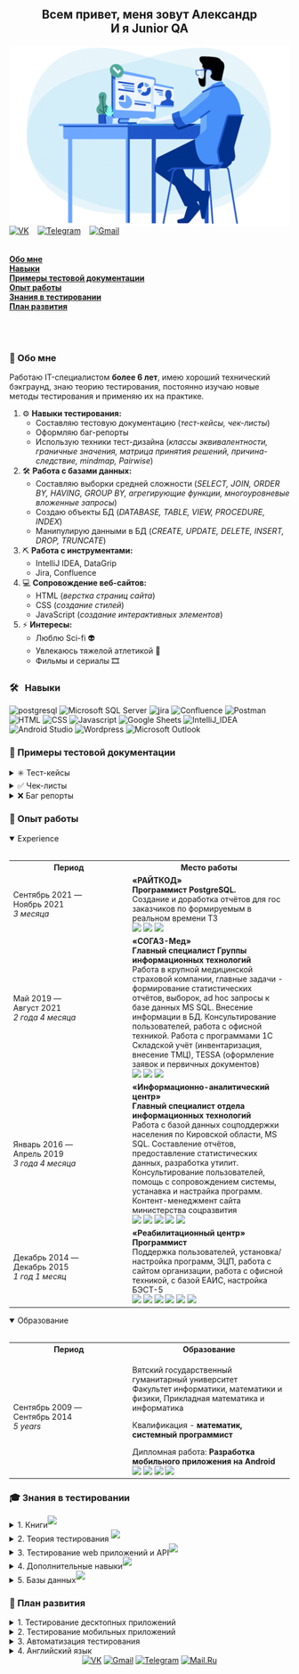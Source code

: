 <h2 align = "center"> Всем привет, меня зовут Александр</br> И я Junior QA </h2>  
<div>
  <img align='right' src="https://github.com/kozlofAlex/kozlofAlex/blob/main/img/Hiring-test.gif" width="550" />
</div></br>
<a href="https://vk.com/id122275910" target="_blank"><img width ="40" height = "40" alt="VK" src="https://www.vectorlogo.zone/logos/vk/vk-icon.svg" /></a>&nbsp;&nbsp;&nbsp;
<a href="https://tlgg.ru/Alex_Kozlov_91" target="_blank"><img width ="40" height = "40" alt="Telegram" src="https://www.vectorlogo.zone/logos/telegram/telegram-icon.svg" /></a>&nbsp;&nbsp;&nbsp;
<a href="mailto:kozlaleksan2013@gmail.com" target="_blank"><img width ="40" height = "40" alt="Gmail" src="https://cdn.worldvectorlogo.com/logos/gmail-icon.svg" /></a>
</br></br></br>
<a href= "https://github.com/kozlofAlex/kozlofAlex/blob/main/README.md#microphone-обо-мне"><b>Обо мне</b></a></br>
<a href= "https://github.com/kozlofAlex/kozlofAlex/blob/main/README.md#--навыки"><b>Навыки</b></a></br>
<a href= "https://github.com/kozlofAlex/kozlofAlex/blob/main/README.md#pencil-примеры-тестовой-документации"><b>Примеры тестовой документации</b></a></br>
<a href= "https://github.com/kozlofAlex/kozlofAlex/blob/main/README.md#office-опыт-работы"><b>Опыт работы</b></a></br>
<a href= "https://github.com/kozlofAlex/kozlofAlex/blob/main/README.md#mortar_board-знания-в-тестировании"><b>Знания в тестировании</b></a></br>
<a href= "https://github.com/kozlofAlex/kozlofAlex/blob/main/README.md#mag_right-need-to-study"><b>План развития</b></a></br>
</br></br></br>  

### :microphone: Обо мне
Работаю IT-специалистом **более 6 лет**, имею хороший технический бэкграунд, знаю теорию тестирования, постоянно изучаю новые методы тестирования и применяю их 
на практике.  
1. ⚙️ **Навыки тестирования:**  
    - Составляю тестовую документацию (*тест-кейсы, чек-листы*)   
    - Оформляю баг-репорты   
    - Использую техники тест-дизайна (*классы эквивалентности, граничные значения, матрица принятия решений, причина-следствие, mindmap, Pairwise*)  
2. 🛠️ **Работа с базами данных:**  
    - Составляю выборки средней сложности (*SELECT, JOIN, ORDER BY, HAVING, GROUP BY, агрегирующие функции, многоуровневые вложенные запросы*)  
    - Создаю объекты БД (*DATABASE, TABLE, VIEW, PROCEDURE, INDEX*)  
    - Манипулирую данными в БД (*CREATE, UPDATE, DELETE, INSERT, DROP, TRUNCATE*)  
3. ⛏️ **Работа с инструментами:**
    - IntelliJ IDEA, DataGrip  
    - Jira, Confluence   
4. 💻 **Сопровождение веб-сайтов:**
    - HTML (*верстка страниц сайта*)   
    - CSS (*создание стилей*)   
    - JavaScript (*создание интерактивных элементов*)   
5. ⚡️ **Интересы:**
    - Люблю Sci-fi 👽  
    - Увлекаюсь тяжелой атлетикой 💪  
    - Фильмы и сериалы 🎞️  

### 🛠 &nbsp; Навыки  
![postgresql](https://img.shields.io/badge/PostgreSQL-316192?style=for-the-badge&logo=postgresql&logoColor=white)
![Microsoft SQL Server](https://img.shields.io/badge/Microsoft%20SQL%20Server-CC2927?style=for-the-badge&logo=microsoft%20sql%20server&logoColor=white)
![jira](https://img.shields.io/badge/jira-%230A0FFF.svg?style=for-the-badge&logo=jira&logoColor=white)
![Confluence](https://img.shields.io/badge/confluence-%232E87FB.svg?style=for-the-badge&logo=confluence&logoColor=white)
![Postman](https://img.shields.io/badge/Postman-FF6C37?style=for-the-badge&logo=Postman&logoColor=white)
![HTML](https://img.shields.io/badge/-html-05122A?style=for-the-badge&logo=HTML5&logoColor=1572B6)
![CSS](https://img.shields.io/badge/CSS3-1572B6?style=for-the-badge&logo=css3&logoColor=white)
![Javascript](https://img.shields.io/badge/javascript%20-%23323330.svg?&style=for-the-badge&logo=javascript&logoColor=%23F7DF1E)
![Google Sheets](https://img.shields.io/badge/Google%20Sheets-34A853?style=for-the-badge&logo=google-sheets&logoColor=white)
![IntelliJ_IDEA](https://img.shields.io/badge/IntelliJ_IDEA-000000.svg?style=for-the-badge&logo=intellij-idea&logoColor=white)
![Android Studio](https://img.shields.io/badge/Android%20Studio-3DDC84.svg?style=for-the-badge&logo=android-studio&logoColor=white)
![Wordpress](https://img.shields.io/badge/Wordpress-21759B?style=for-the-badge&logo=wordpress&logoColor=white)
![Microsoft Outlook](https://img.shields.io/badge/Microsoft_Outlook-0078D4?style=for-the-badge&logo=microsoft-outlook&logoColor=white)  

### :pencil: Примеры тестовой документации
<details><summary>✳️ Тест-кейсы</summary></br>
<div align="center">
<details> <summary>Пример #1</summary></br>
<table>
	<tr>
		<th>Поле</th>
		<th>Значение</th>
	</tr>
	<tr>
		<td>Идентификатор</td>
		<td>101</td>
	</tr>
	<tr>
		<td>Приоритет</td>
		<td>1</td>
	</tr>
	<tr>
		<td>Требование*</td>
		<td>ТР48</td>
	</tr>
	<tr>
		<td>Модуль</td>
		<td>Авторизация</td>
	</tr>
		<td>Заголовок</td>
		<td></td>
	</tr>
	<tr>
		<td>Предусловия*</td>
		<td></td>
	</tr>
	<tr>
		<td>Шаги:</br>  
			<ol>
				<li> первый шаг </li>
				<li> второй шаг </li>
				<li> третий шаг </li>
				<li> четвертый шаг </li>
		</td>
		<td>Ожидаемый результат:</br>  
			<ol>
				<li> первый Ожидаемый результат </li>
				<li> второй Ожидаемый результат </li>
				<li> третий Ожидаемый результат </li>
				<li> четвертый Ожидаемый результат </li>
		</td>
	</tr>
	<tr>
		<td>Постусловия*</td>
		<td></td>
	</tr>
	<tr>
		<td>Комментарии**</td>
		<td></td>
	</tr>
</table>
<div align="left">
* - дополнительные поля </br>
** - Можно указать идентификатор бага
</div>
</details>
<details> <summary>Пример #2</summary></br>
<table>
	<tr>
		<th>Поле</th>
		<th>Значение</th>
	</tr>
	<tr>
		<td>Идентификатор</td>
		<td>101</td>
	</tr>
	<tr>
		<td>Приоритет</td>
		<td>1</td>
	</tr>
	<tr>
		<td>Требование*</td>
		<td>ТР48</td>
	</tr>
	<tr>
		<td>Модуль</td>
		<td>Авторизация</td>
	</tr>
		<td>Заголовок</td>
		<td></td>
	</tr>
	<tr>
		<td>Предусловия*</td>
		<td></td>
	</tr>
	<tr>
		<td>Шаги:</br>  
			<ol>
				<li> первый шаг </li>
				<li> второй шаг </li>
				<li> третий шаг </li>
				<li> четвертый шаг </li>
		</td>
		<td>Ожидаемый результат:</br>  
			<ol>
				<li> первый Ожидаемый результат </li>
				<li> второй Ожидаемый результат </li>
				<li> третий Ожидаемый результат </li>
				<li> четвертый Ожидаемый результат </li>
		</td>
	</tr>
	<tr>
		<td>Постусловия*</td>
		<td></td>
	</tr>
	<tr>
		<td>Комментарии**</td>
		<td></td>
	</tr>
</table>
<div align="left">
* - дополнительные поля </br>
** - Можно указать идентификатор бага
</div>
</details>
</div>
</details>
<details> <summary>✅ Чек-листы</summary></br>
<div align="center">
<details> <summary>Пример #1</summary></br>
<table>
	<tr>
		<th>Поле</th>
		<th>Значение</th>
	</tr>
	<tr>
		<td><b>Автор</b></td>
		<td>Козлов А.В.</td>
	</tr>
	<tr>
		<td><b>Дата</b></td>
		<td>2022/01/01</td>
	</tr>
	<tr>
		<td><b>Окружение</b></td>
		<td>Windows 10 Pro bild 19044.1741, </br> Google Chrome bild 102.0.5005.63</td>
	</tr>
	<tr>
		<td><b>Bild</b></td>
		<td>1.3456</td>
	</tr>
	<tr>
		<td colspan= "2" align = "center"><b>Регистрация</b></td>
	</tr>
	<tr>
		<td><b>авыпаывнрчспнквепагневрпроретвп</b></td>
		<td align = "center">✅</td>
	</tr>
	<tr>
		<td><b>Окружение</b></td>
		<td align = "center">❌</td>
	</tr>
	<tr>
		<td><b>Bild</b></td>
		<td align = "center">PI131</td>
	</tr>
	</tr>
	<tr>
		<td><b>Дата</b></td>
		<td align = "center">✅</td>
	</tr>
	<tr>
		<td><b>Окружение</b></td>
		<td align = "center">❌</td>
	</tr>
	<tr>
		<td><b>Bild</b></td>
		<td align = "center">PI131</td>
	</tr>
	</tr>
	<tr>
		<td><b>Дата</b></td>
		<td align = "center">✅</td>
	</tr>
	<tr>
		<td><b>Окружение</b></td>
		<td align = "center">❌</td>
	</tr>
	<tr>
		<td><b>Bild</b></td>
		<td align = "center">PI131</td>
	</tr>
</table>	
</details>
<details> <summary>Пример #2</summary></br>
<table>
	<tr>
		<th>Поле</th>
		<th>Значение</th>
	</tr>
	<tr>
		<td><b>Автор</b></td>
		<td>Козлов А.В.</td>
	</tr>
	<tr>
		<td><b>Дата</b></td>
		<td>2022/01/01</td>
	</tr>
	<tr>
		<td><b>Окружение</b></td>
		<td>Windows 10 Pro bild 19044.1741, </br> Google Chrome bild 102.0.5005.63</td>
	</tr>
	<tr>
		<td><b>Bild</b></td>
		<td>1.3456</td>
	</tr>
	<tr>
		<td colspan= "2" align = "center"><b>Регистрация</b></td>
	</tr>
	<tr>
		<td><b>авыпаывнрчспнквепагневрпроретвп</b></td>
		<td align = "center">✅</td>
	</tr>
	<tr>
		<td><b>Окружение</b></td>
		<td align = "center">❌</td>
	</tr>
	<tr>
		<td><b>Bild</b></td>
		<td align = "center">PI131</td>
	</tr>
	</tr>
	<tr>
		<td><b>Дата</b></td>
		<td align = "center">✅</td>
	</tr>
	<tr>
		<td><b>Окружение</b></td>
		<td align = "center">❌</td>
	</tr>
	<tr>
		<td><b>Bild</b></td>
		<td align = "center">PI131</td>
	</tr>
	</tr>
	<tr>
		<td><b>Дата</b></td>
		<td align = "center">✅</td>
	</tr>
	<tr>
		<td><b>Окружение</b></td>
		<td align = "center">❌</td>
	</tr>
	<tr>
		<td><b>Bild</b></td>
		<td align = "center">PI131</td>
	</tr>
</table>
</details>
</div>
</details>

<details> <summary>❌ Баг репорты</summary></br>
<div align="center">
<details> <summary>Пример #1</summary></br>
<table>
	<tr>
		<th>Поле</th>
		<th>Описание</th>
	</tr>
	<tr>
		<td><b>ID</b></td>
		<td>PI100</td>
	</tr>
	<tr>
		<td><b>Summary</b></td>
		<td>При изменении локализации на United States отсутствует возможность вернуться на локализацию Россия</td>
	</tr>
	<tr>
		<td><b>Type</b></td>
		<td>Defect</td>
	</tr>
	<tr>
		<td><b>Bild</b></td>
		<td>1.3456</td>
	</tr>
	<tr>
		<td><b>Priority</b></td>
		<td>Low</td>
	</tr>
	<tr>
		<td><b>Severity</b></td>
		<td>Major</td>
	</tr>
	<tr>
		<td><b>Status</b></td>
		<td>Open</td>
	</tr>
	<tr>
		<td><b>Environment</b></td>
		<td>Windows 10 Pro bild 19044.1741, Google Chrome bild 102.0.5005.63</td>
	</tr>
	<tr>
		<td><b>Description</b></td>
		<td><b>Шаги для воспроизведения:</b></br> 
			&nbsp;&nbsp;1. Открыть сайт</br>
			&nbsp;&nbsp;2. Навести курсор на кнопку для смены локализации</br>
			&nbsp;&nbsp;3. Выбрать локализацию United States</br>
		     <b>Фактический результат: </b>при переходе на англоязычную версию сайта отсутствует возможность сменить локализацию на Russia</br>
		     <b>Ожидаемый результат: </b>переход на англоязычную версию сайта, на которой присутствует возможность смены локализации на Russia
		</td>
	</tr>
	<tr>
		<td><b>Attachments</b></td>
		<td><a href= "https://github.com/kozlofAlex/testing/blob/main/img/PI100_2.png"><img align='left' src="https://github.com/kozlofAlex/testing/blob/main/img/PI100_2.png" width="150" height="100"/></a>
	<a href= "https://github.com/kozlofAlex/testing/blob/main/img/PI100.png"><img align='left' src="https://github.com/kozlofAlex/testing/blob/main/img/PI100.png" width="150" height="100"/></a>
	</td>
	</tr>
	<tr>
		<td><b>Author</b></td>
		<td>Alex</td>
	</tr>
	<tr>
		<td><b>Assigned to</b></td>
		<td>-</td>
	</tr>
	<tr>
		<td><b>Date</b></td>
		<td>2022/01/12</td>
	</tr>
</table>
</details>
<details> <summary>Пример #2</summary></br>
<table>
	<tr>
		<th>Поле</th>
		<th>Описание</th>
	</tr>
	<tr>
		<td><b>ID</b></td>
		<td>PI101</td>
	</tr>
	<tr>
		<td><b>Summary</b></td>
		<td>При изменении локализации на China открывается сайт с ошибкой ERR_CERT_DATE_INVALID</td>
	</tr>
	<tr>
		<td><b>Type</b></td>
		<td>Defect</td>
	</tr>
	<tr>
		<td><b>Bild</b></td>
		<td>1.3456</td>
	</tr>
	<tr>
		<td><b>Priority</b></td>
		<td>Low</td>
	</tr>
	<tr>
		<td><b>Severity</b></td>
		<td>Critical</td>
	</tr>
	<tr>
		<td><b>Status</b></td>
		<td>Open</td>
	</tr>
	<tr>
		<td><b>Environment</b></td>
		<td>Windows 10 Pro bild 19044.1741, Google Chrome bild 102.0.5005.63</td>
	</tr>
	<tr>
		<td><b>Description</b></td>
		<td><b>Шаги для воспроизведения:</b></br> 
			&nbsp;&nbsp;1. Открыть сайт</br>
			&nbsp;&nbsp;2. Навести курсор на кнопку для смены локализации</br>
			&nbsp;&nbsp;3. Выбрать локализацию China</br>
		     <b>Фактический результат: </b>открывается страница с ошибкой "Подключение не защищено (NET::ERR_CERT_DATE_INVALID)"</br>
		     <b>Ожидаемый результат: </b>переход на версию сайта для китайского рынка
		</td>
	</tr>
	<tr>
		<td><b>Attachments</b></td>
		<td><a href= "https://github.com/kozlofAlex/testing/blob/main/img/PI101.png"><img align='left' src="https://github.com/kozlofAlex/testing/blob/main/img/PI101.png" width="150" height="100"/></a><a href= "https://github.com/kozlofAlex/testing/blob/main/img/PI101_2.png"><img align='left' src="https://github.com/kozlofAlex/testing/blob/main/img/PI101_2.png" width="150" height="100"/></a></td>
	</tr>
	<tr>
		<td><b>Author</b></td>
		<td>Alex</td>
	</tr>
	<tr>
		<td><b>Assigned to</b></td>
		<td>-</td>
	</tr>
	<tr>
		<td><b>Date</b></td>
		<td>2022/01/12</td>
	</tr>
</table>
</details>
<details> <summary>Пример #3</summary></br>
<table>
	<tr>
		<th>Поле</th>
		<th>Описание</th>
	</tr>
	<tr>
		<td><b>ID</b></td>
		<td>PI102</td>
	</tr>
	<tr>
		<td><b>Summary</b></td>
		<td>Страница &#10057;&#10057;&#10057;&#10057;: при установке ширины браузера меньше 768px надпись в кнопке Заказа тарифа смещается</td>
	</tr>
	<tr>
		<td><b>Type</b></td>
		<td>Defect</td>
	</tr>
	<tr>
		<td><b>Bild</b></td>
		<td>1.3456</td>
	</tr>
	<tr>
		<td><b>Priority</b></td>
		<td>Low</td>
	</tr>
	<tr>
		<td><b>Severity</b></td>
		<td>Minor</td>
	</tr>
	<tr>
		<td><b>Status</b></td>
		<td>Open</td>
	</tr>
	<tr>
		<td><b>Environment</b></td>
		<td>Windows 10 Pro bild 19044.1741, Google Chrome bild 102.0.5005.63</td>
	</tr>
	<tr>
		<td><b>Description</b></td>
		<td><b>Шаги для воспроизведения:</b></br> 
			&nbsp;&nbsp;1. Открыть сайт</br>
			&nbsp;&nbsp;2. Перейти на страницу &#10057;&#10057;&#10057;&#10057;</br>
			&nbsp;&nbsp;3. Выбрать локализацию China</br>
		     <b>Фактический результат: </b>надпись Заказать в разделе тарифа выступает за границы кнопки</br>
		     <b>Ожидаемый результат: </b>размер шрифта надписи уменьшается пропорционально кнопки
		</td>
	</tr>
	<tr>
		<td><b>Attachments</b></td>
		<td><a href= "https://github.com/kozlofAlex/testing/blob/main/img/PI102.png"><img align='left' src="https://github.com/kozlofAlex/testing/blob/main/img/PI102.png" width="150" height="100"/></a></td>
	</tr>
	<tr>
		<td><b>Author</b></td>
		<td>Alex</td>
	</tr>
	<tr>
		<td><b>Assigned to</b></td>
		<td>-</td>
	</tr>
	<tr>
		<td><b>Date</b></td>
		<td>2022/01/12</td>
	</tr>
</table>
</details>
</div>
</details>

### :office: Опыт работы
<details open> <summary>Experience</summary></br>
<table>
	<tr>
		<th  width="200">Период</th>
		<th>Место работы</th>
	</tr>
	<tr>
		<td>Сентябрь 2021 — </br>Ноябрь 2021 </br><i>3 месяца</i></td>
		<td><b>«РАЙТКОД»</b></br>
		<b>Программист PostgreSQL.</b></br>
		Создание и доработка отчётов для гос заказчиков по формируемым в реальном времени ТЗ</br>     
	          <img src="https://img.shields.io/badge/postgres-%23316192.svg?style=for-the-badge&logo=postgresql&logoColor=white">
		  <img src="https://img.shields.io/badge/jira-%230A0FFF.svg?style=for-the-badge&logo=jira&logoColor=white">
		  <img src="https://img.shields.io/badge/confluence-%232E87FB.svg?style=for-the-badge&logo=confluence&logoColor=white">
		</td>
	</tr>
	<tr>
		<td>Май 2019 — </br>Август 2021</br><i>2 года 4 месяца</i></td>
		<td><b>«СОГАЗ-Мед»</b></br>
		<b>Главный специалист Группы информационных технологий</b></br>
		Работа в крупной медицинской страховой компании, главные задачи - формирование статистических отчётов, выборок, ad hoc запросы к базе данных MS SQL. Внесение информации в БД.  
	        Консультирование пользователей, работа с офисной техникой. 
		Работа с программами 1С Складской учёт (инвентаризация, внесение ТМЦ), TESSA (оформление заявок и первичных документов)</br>
                  <img src="https://img.shields.io/badge/Microsoft-0078D4?style=for-the-badge&logo=microsoft&logoColor=white">
		  <img src="https://img.shields.io/badge/Microsoft%20SQL%20Sever-CC2927?style=for-the-badge&logo=microsoft%20sql%20server&logoColor=white">
		  <img src="https://img.shields.io/badge/Microsoft_Outlook-0078D4?style=for-the-badge&logo=microsoft-outlook&logoColor=white">
		</td>
	</tr>
	<tr>
		<td>Январь 2016 — </br>Апрель 2019 </br><i>3 года 4 месяца</i></td>
		<td><b>«Информационно-аналитический центр»</b></br>
		<b>Главный специалист отдела информационных технологий</b></br>
		Работа с базой данных соцподдержки населения по Кировской области, MS SQL.
		Составление отчётов, предоставление статистических данных, разработка утилит. 
		Консультирование пользователей, помощь с сопровождением системы, устанавка и настрайка программ.
		Контент-менеджмент сайта министерства соцразвития</br>
                  <img src="https://img.shields.io/badge/Microsoft-0078D4?style=for-the-badge&logo=microsoft&logoColor=white">
		  <img src="https://img.shields.io/badge/Microsoft%20SQL%20Sever-CC2927?style=for-the-badge&logo=microsoft%20sql%20server&logoColor=white">
	          <img src="https://img.shields.io/badge/css3-%231572B6.svg?style=for-the-badge&logo=css3&logoColor=white">
		  <img src="https://img.shields.io/badge/html5-%23E34F26.svg?style=for-the-badge&logo=html5&logoColor=white">
		  <img src="https://img.shields.io/badge/javascript-%23323330.svg?style=for-the-badge&logo=javascript&logoColor=%23F7DF1E">
		</td>
	</tr>
	<tr>
		<td>Декабрь 2014 — </br>Декабрь 2015</br><i>1 год 1 месяц</i></td>
		<td><b>«Реабилитационный центр»</b></br>
		<b>Программист</b></br>
		Поддержка пользователей, установка/настройка программ, ЭЦП, работа с сайтом организации, работа с офисной техникой, с базой ЕАИС, настройка БЭСТ-5</br> 
                  <img src="https://img.shields.io/badge/Microsoft-0078D4?style=for-the-badge&logo=microsoft&logoColor=white">
	          <img src="https://img.shields.io/badge/css3-%231572B6.svg?style=for-the-badge&logo=css3&logoColor=white">
		  <img src="https://img.shields.io/badge/html5-%23E34F26.svg?style=for-the-badge&logo=html5&logoColor=white">
		  <img src="https://img.shields.io/badge/javascript-%23323330.svg?style=for-the-badge&logo=javascript&logoColor=%23F7DF1E">
		  <img src="https://img.shields.io/badge/Wordpress-21759B?style=for-the-badge&logo=wordpress&logoColor=white">	
		  <img src="https://img.shields.io/badge/Joomla-5091CD?style=for-the-badge&logo=joomla&logoColor=white">	
		</td>
	</tr>
</table>
</details>

<details open> <summary>Образование</summary></br>
<table>
	<tr>
		<th width="200">Период</th>
		<th>Образование</th>
	</tr>
	<tr>
		<td>Сентябрь 2009 — </br>Сентябрь 2014</br><i>5 years</i></td>
		<td><p>Вятский государственный гуманитарный университет</br>    
                 Факультет информатики, математики и физики, Прикладная математика и информатика</p>
		 <p>Квалификация - <b>математик, системный программист</b></p>   
                 Дипломная работа: <b>Разработка мобильного приложения на Android</b></br>  
                  <img src="https://img.shields.io/badge/Microsoft-0078D4?style=for-the-badge&logo=microsoft&logoColor=white">
	          <img src="https://img.shields.io/badge/css3-%231572B6.svg?style=for-the-badge&logo=css3&logoColor=white">
		  <img src="https://img.shields.io/badge/html5-%23E34F26.svg?style=for-the-badge&logo=html5&logoColor=white">
		  <img src="https://img.shields.io/badge/Android%20Studio-3DDC84.svg?style=for-the-badge&logo=android-studio&logoColor=white">	
   		 </td>
	</tr>
</table>
</details>

### :mortar_board: Знания в тестировании
<details> <summary>1. Книги<sup><img src="https://img.shields.io/badge/Изучено-20%25-blue?style=plastic&logo&logoColor=white"></sup></summary></br>
   <table>
  <thead align="center">
    <tr border: none;>
      <td><b>Название</b></td>
      <td><b>Статус</b></td>
      <td><b>Рейтинг</b></td>
    </tr>
  </thead>
  <tbody>
    <tr>
      <td>«Тестирование Дот Ком» Р. Савин</td>
      <td><img src="https://img.shields.io/badge/Прочитано-100%25-blue?style=plastic&logo&logoColor=white"></td>	    
      <td><img alt="Stars" src="https://img.shields.io/badge/Мой рейтинг-4.3%2F5%20-brightgreen"/></td>
    </tr>
    <tr>
      <td>«A Practitioner’s Guide to Software Test Design», L. Copeland</td>
      <td><img src="https://img.shields.io/badge/Прочитано-0%25-blue?style=plastic&logo&logoColor=white"></td>    
      <td><img alt="Stars" src="https://img.shields.io/badge/Мой рейтинг-4.5%2F5%20-brightgreen"/></td>
    </tr>
    <tr>
      <td>«Тестирование программного обеспечения. Базовый курс», С. Куликов</td>
      <td><img src="https://img.shields.io/badge/Прочитано-0%25-blue?style=plastic&logo&logoColor=white"></td>   	    
      <td><img alt="Stars" src="https://img.shields.io/badge/Мой рейтинг-4.0%2F5%20-brightgreen"/></td>
    </tr>
    <tr>
      <td>«Идеальное программное обеспечение и другие иллюзии в тестировании», Д. Вайнберг</td>
      <td><img src="https://img.shields.io/badge/Прочитано-0%25-blue?style=plastic&logo&logoColor=white"></td>   	    
      <td><img alt="Stars" src="https://img.shields.io/badge/Мой рейтинг-4.2%2F5%20-brightgreen"/></td>
    </tr>
    <tr>
      <td>«Искусство тестирования программ», Г. Майерс, Т. Баджетт, К. Сандлер</td>
      <td><img src="https://img.shields.io/badge/Прочитано-0%25-blue?style=plastic&logo&logoColor=white"></td>   	    
      <td><img alt="Stars" src="https://img.shields.io/badge/Мой рейтинг-4.4%2F5%20-brightgreen"/></td>
    </tr>
  </tbody>
</table>
</details>
<details> <summary>2. Теория тестирования <sup><img src="https://img.shields.io/badge/Изучено-80%25-blue?style=plastic&logo&logoColor=white"></sup></summary>
  <ol>
	 <a href="https://github.com/kozlofAlex/kozlofAlex/blob/main/1.%20Testing%20theory.md" ><li>Основные понятия</li></a>
  	 <a href="https://github.com/kozlofAlex/kozlofAlex/blob/main/1.%20Testing%20theory.md" ><li>Обязанности тестировщика</li></a>
   	 <a href="https://github.com/kozlofAlex/kozlofAlex/blob/main/1.%20Testing%20theory.md" ><li>Принципы тестирования</li></a>
   	 <a href="https://github.com/kozlofAlex/kozlofAlex/blob/main/1.%20Testing%20theory.md" ><li>Отличия QA и QC и Testing</li></a>
   	 <a href="https://github.com/kozlofAlex/kozlofAlex/blob/main/1.%20Testing%20theory.md" ><li>Верификация и валидация</li></a>
   	 <a href="https://github.com/kozlofAlex/kozlofAlex/blob/main/1.%20Testing%20theory.md" ><li>Уровни тестирования</li></a>
   	 <a href="https://github.com/kozlofAlex/kozlofAlex/blob/main/1.%20Testing%20theory.md" ><li>Жизненный цикл тестирования (STLC</li></a>
   	 <a href="https://github.com/kozlofAlex/kozlofAlex/blob/main/1.%20Testing%20theory.md" ><li>Жизненный цикл ПО (SDLC)</li></a>
   	 <a href="https://github.com/kozlofAlex/kozlofAlex/blob/main/1.%20Testing%20theory.md" ><li>Модели разработки ПО</li></a>
   	 <a href="https://github.com/kozlofAlex/kozlofAlex/blob/main/1.%20Testing%20theory.md" ><li>SCRUM</li></a>
   	 <a href="https://github.com/kozlofAlex/kozlofAlex/blob/main/1.%20Testing%20theory.md" ><li>Требования и их анализ</li></a>
  	 <a href="https://github.com/kozlofAlex/kozlofAlex/blob/main/1.%20Testing%20theory.md" ><li>Отчёт о дефекте</li></a>
  	 <a href="https://github.com/kozlofAlex/kozlofAlex/blob/main/1.%20Testing%20theory.md" ><li>Severity vs Priority</li></a>
   	 <a href="https://github.com/kozlofAlex/kozlofAlex/blob/main/1.%20Testing%20theory.md" ><li>Основные виды тестирования ПО</li></a>
   	 <a href="https://github.com/kozlofAlex/kozlofAlex/blob/main/1.%20Testing%20theory.md" ><li>Техники тест-дизайна</li></a>
   	 <a href="https://github.com/kozlofAlex/kozlofAlex/blob/main/1.%20Testing%20theory.md" ><li>Тестовая документация</li></a>
   	 <a href="https://github.com/kozlofAlex/kozlofAlex/blob/main/1.%20Testing%20theory.md" ><li>Метрики тестирования</li></a>
   </ol>
</details>
<details> <summary>3. Тестирование web приложений и API<sup><img src="https://img.shields.io/badge/Изучено-50%25-blue?style=plastic&logo&logoColor=white"></sup></summary>
   <ol>
	<li>Клиент-серверная архитектура</li>
   	<li>HTTP- протокол, структура запроса и ответа</li>
   	<li>API</li>
   	<li>Что происходит при отправке запроса на сервер</li>
   	<li>HTTP - методы</li>
   	<li>Коды ответов HTTP-сервера</li>
   	<li>Работа с сетями</li>
   	<li>Кэш, куки, веб-сокет</li>
   	<li>HTML, CSS, JS</li>
   	<li>Работа с DevTools</li>
   	<li>Особенности (и отличия) REST и SOAP</li>
   	<li> Анализаторы траффика Charles Proxy/Fiddler</li>
   	<li>Знание Postman, SoapUI</li>
   	<li>Идентификация, аутентификация, авторизация</li>
   	<li>Виды авторизация</li>
   	<li>Тестирование веб форм и веб элементов</li>
   	<li>Анализ логов (Kibana, Elasticsearch)</li>
   </ol>
</details>

<details> <summary>4. Дополнительные навыки<sup><img src="https://img.shields.io/badge/Изучено-40%25-blue?style=plastic&logo&logoColor=white"></sup></a></summary> 
    <ol>
	<li>Работа с командной строкой (Windows, Linux), Bash</li>
   	<li>Знание Jmeter (инструмент нагрузочного тестирования)</li>
   	<li>PixelPerfect (инструмент тестирования GUI)</li>
  	<li>Ведение деловой переписки</li>
 	<li>Знание Git</li>
  	<li>CI/CD</li>
   	<li>Тестирование "Железа"</li>
   	<li>Работа с виртуальными машинами</li>
   </ol>
</details>
   
<details> <summary>5. Базы данных<sup><img src="https://img.shields.io/badge/Изучено-80%25-blue?style=plastic&logo&logoColor=white"></sup></a></summary>
   <ol>
	<li>Виды баз данных</li>
   	<li>Нормальные формы</li>
   	<li>БД и СУБД (полулярные СУБД) </li>
   	<li>SQL</li>
   	<li>NoSQL на примере MongoDB</li>
   </ol>
</details>    

### :mag_right: План развития  
 <details> <summary>1. Тестирование десктопных приложений</summary><br></details>
 <details> <summary>2. Тестирование мобильных приложений</summary><br></details>   
 <details> <summary>3. Автоматизация тестирования</summary><br></details>
 <details> <summary>4. Английский язык</summary><br></details>

<div align="center">
<a href="https://vk.com/id122275910" target="_blank"><img alt="VK" src="https://img.shields.io/badge/вконтакте-%232E87FB.svg?&style=for-the-badge&logo=vk&logoColor=white" /></a>
<a href="mailto:kozlaleksan2013@gmail.com" target="_blank"><img alt="Gmail" src="https://img.shields.io/badge/Gmail-D14836?style=for-the-badge&logo=gmail&logoColor=white" /></a>
<a href="https://tlgg.ru/Alex_Kozlov_91" target="_blank"><img alt="Telegram" src="https://img.shields.io/badge/Telegram-2CA5E0?style=for-the-badge&logo=telegram&logoColor=white" /></a>
<a href="mailto:kozlaleksan2009@mail.ru" target="_blank"><img alt="Mail.Ru" src="https://img.shields.io/badge/Mail.Ru-005FF9?style=for-the-badge&logo=maildotru&logoColor=white" /></a>
</div>
